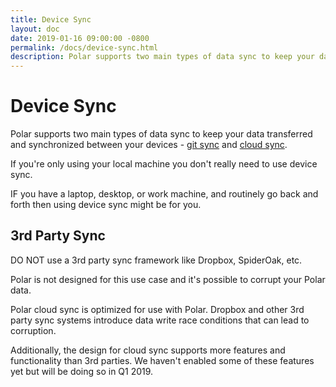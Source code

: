 ```yaml
---
title: Device Sync
layout: doc
date: 2019-01-16 09:00:00 -0800
permalink: /docs/device-sync.html
description: Polar supports two main types of data sync to keep your data transferred and  synchronized between your devices 
---
```


# Device Sync

Polar supports two main types of data sync to keep your data transferred and 
synchronized between your devices - 
<a href="/docs/git-sync.html">git sync</a> and 
<a href="/docs/cloud-sync.html">cloud sync</a>. 

If you're only using your local machine you don't really need to use device sync.

IF you have a laptop, desktop, or work machine, and routinely go back and forth then 
using device sync might be for you.

## 3rd Party Sync

DO NOT use a 3rd party sync framework like Dropbox, SpiderOak, etc.  

Polar is not designed for this use case and it's possible to corrupt your Polar data.

Polar cloud sync is optimized for use with Polar. Dropbox and other 3rd party
sync systems introduce data write race conditions that can lead to corruption.

Additionally, the design for cloud sync supports more features and functionality 
than 3rd parties.  We haven't enabled some of these features yet but will be doing
so in Q1 2019.
